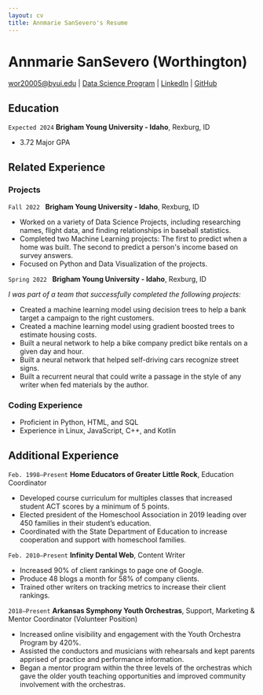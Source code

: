 ```yaml
---
layout: cv
title: Annmarie SanSevero's Resume
---
```

# Annmarie SanSevero (Worthington)


<div id="webaddress">
<a href="wor20005@byui.edu">wor20005@byui.edu</a>
| <a href="https://byuidatascience.github.io/development.html">Data Science Program</a>
| <a href="https://www.linkedin.com/in/annmarieworthington/">LinkedIn</a>
| <a href="https://annmarieinlr.github.io/">GitHub</a>
</div>

<!-- https://www.monique.tech/the-art-of-markdown -->

## Education

`Expected 2024`
__Brigham Young University - Idaho__, Rexburg, ID

- 3.72 Major GPA


## Related Experience

### Projects

`Fall 2022 `
__Brigham Young University - Idaho__, Rexburg, ID

- Worked on a variety of Data Science Projects, including researching names, flight data, and finding relationships in baseball statistics.
- Completed two Machine Learning projects: The first to predict when a home was built. The second to predict a person's income based on survey answers.
- Focused on Python and Data Visualization of the projects.

`Spring 2022 `
__Brigham Young University - Idaho__, Rexburg, ID

_I was part of a team that successfully completed the following projects:_
- Created a machine learning model using decision trees to help a bank target a campaign to the right customers.
- Created a machine learning model using gradient boosted trees to estimate housing costs.
- Built a neural network to help a bike company predict bike rentals on a given day and hour.
- Built a neural network that helped self-driving cars recognize street signs.
- Built a recurrent neural that could write a passage in the style of any writer when fed materials by the author.

### Coding Experience
- Proficient in Python, HTML, and SQL
- Experience in Linux, JavaScript, C++, and Kotlin

## Additional Experience

`Feb. 1998–Present`
__Home Educators of Greater Little Rock__, Education Coordinator

- Developed course curriculum for multiples classes that increased student ACT scores by a minimum of 5 points.
-	Elected president of the Homeschool Association in 2019 leading over 450 families in their student’s education.
-	Coordinated with the State Department of Education to increase cooperation and support with homeschool families.

`Feb. 2010–Present`
__Infinity Dental Web__, Content Writer

- Increased 90% of client rankings to page one of Google.
- Produce 48 blogs a month for 58% of company clients.
- Trained other writers on tracking metrics to increase their client rankings.

`2018–Present`
__Arkansas Symphony Youth Orchestras__, Support, Marketing & Mentor Coordinator (Volunteer Position)

- Increased online visibility and engagement with the Youth Orchestra Program by 420%.
- Assisted the conductors and musicians with rehearsals and kept parents apprised of practice and performance information.
- Began a mentor program within the three levels of the orchestras which gave the older youth teaching opportunities and improved community involvement with the orchestras.



<!-- ### Footer

Last updated: Dec. 2022 -->


